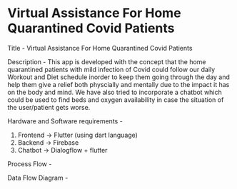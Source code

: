 # Virtual Assistance For Home Quarantined Covid Patients

Title - Virtual Assistance For Home Quarantined Covid Patients

Description - This app is developed with the concept that the home quarantined patients with mild infection of Covid could follow our daily Workout and Diet schedule inorder to keep them going through the day and help them give a relief both physcially and mentally due to the impact it has on the body and mind.
We have also tried to incorporate a chatbot which could be used to find beds and oxygen availability in case the situation of the user/patient gets worse.

Hardware and Software requirements - 
1) Frontend -> Flutter (using dart language)
2) Backend -> Firebase
3) Chatbot -> Dialogflow + flutter

Process Flow - 

Data Flow Diagram -

<!-- A new Flutter project.

## Getting Started

This project is a starting point for a Flutter application.

A few resources to get you started if this is your first Flutter project:

- [Lab: Write your first Flutter app](https://flutter.dev/docs/get-started/codelab)
- [Cookbook: Useful Flutter samples](https://flutter.dev/docs/cookbook)

For help getting started with Flutter, view our
[online documentation](https://flutter.dev/docs), which offers tutorials,
samples, guidance on mobile development, and a full API reference.
 -->
